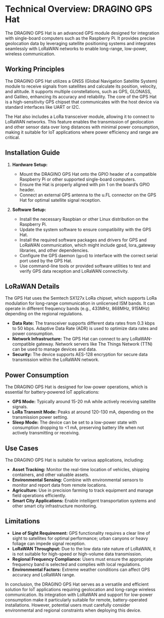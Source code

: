# Technical Overview: DRAGINO GPS Hat

The DRAGINO GPS Hat is an advanced GPS module designed for integration with single-board computers such as the Raspberry Pi. It provides precise geolocation data by leveraging satellite positioning systems and integrates seamlessly with LoRaWAN networks to enable long-range, low-power, wireless communication.

## Working Principles

The DRAGINO GPS Hat utilizes a GNSS (Global Navigation Satellite System) module to receive signals from satellites and calculate its position, velocity, and altitude. It supports multiple constellations, such as GPS, GLONASS, and Galileo, enhancing its accuracy and reliability. The core of the GPS Hat is a high-sensitivity GPS chipset that communicates with the host device via standard interfaces like UART or I2C.

The Hat also includes a LoRa transceiver module, allowing it to connect to LoRaWAN networks. This feature enables the transmission of geolocation and other sensor data over long distances with minimal power consumption, making it suitable for IoT applications where power efficiency and range are critical.

## Installation Guide

1. **Hardware Setup:**
   - Mount the DRAGINO GPS Hat onto the GPIO header of a compatible Raspberry Pi or other supported single-board computers.
   - Ensure the Hat is properly aligned with pin 1 on the board’s GPIO header.
   - Connect an external GPS antenna to the u.FL connector on the GPS Hat for optimal satellite signal reception.

2. **Software Setup:**
   - Install the necessary Raspbian or other Linux distribution on the Raspberry Pi.
   - Update the system software to ensure compatibility with the GPS Hat.
   - Install the required software packages and drivers for GPS and LoRaWAN communication, which might include gpsd, lora_gateway libraries, and other dependencies.
   - Configure the GPS daemon (`gpsd`) to interface with the correct serial port used by the GPS Hat.
   - Use command-line tools or provided software utilities to test and verify GPS data reception and LoRaWAN connectivity.

## LoRaWAN Details

The GPS Hat uses the Semtech SX127x LoRa chipset, which supports LoRa modulation for long-range communication in unlicensed ISM bands. It can operate in different frequency bands (e.g., 433MHz, 868MHz, 915MHz) depending on the regional regulations.

- **Data Rate:** The transceiver supports different data rates from 0.3 kbps to 50 kbps. Adaptive Data Rate (ADR) is used to optimize data rates and power consumption.
- **Network Infrastructure:** The GPS Hat can connect to any LoRaWAN-compatible gateway. Network servers like The Things Network (TTN) can be used to manage devices and data.
- **Security:** The device supports AES-128 encryption for secure data transmission within the LoRaWAN network.

## Power Consumption

The DRAGINO GPS Hat is designed for low-power operations, which is essential for battery-powered IoT applications:

- **GPS Mode:** Typically around 15-20 mA while actively receiving satellite signals.
- **LoRa Transmit Mode:** Peaks at around 120-130 mA, depending on the transmission power setting.
- **Sleep Mode:** The device can be set to a low-power state with consumption dropping to <1 mA, preserving battery life when not actively transmitting or receiving.

## Use Cases

The DRAGINO GPS Hat is suitable for various applications, including:

- **Asset Tracking:** Monitor the real-time location of vehicles, shipping containers, and other valuable assets.
- **Environmental Sensing:** Combine with environmental sensors to monitor and report data from remote locations.
- **Agriculture:** Use in precision farming to track equipment and manage field operations efficiently.
- **Smart City Applications:** Enable intelligent transportation systems and other smart city infrastructure monitoring.

## Limitations

- **Line of Sight Requirement:** GPS functionality requires a clear line of sight to satellites for optimal performance; urban canyons or heavy foliage can impede signal reception.
- **LoRaWAN Throughput:** Due to the low data rate nature of LoRaWAN, it is not suitable for high-speed or high-volume data transmission.
- **Regional Frequency Compliance:** Users must ensure the appropriate frequency band is selected and complies with local regulations.
- **Environmental Factors:** Extreme weather conditions can affect GPS accuracy and LoRaWAN range.

In conclusion, the DRAGINO GPS Hat serves as a versatile and efficient solution for IoT applications requiring geolocation and long-range wireless communication. Its integration with LoRaWAN and support for low-power consumption make it particularly suitable for remote, battery-operated installations. However, potential users must carefully consider environmental and regional constraints when deploying this device.